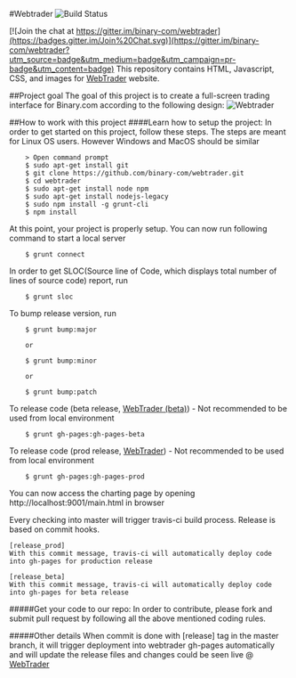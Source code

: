 #Webtrader ![Build Status](https://travis-ci.org/binary-com/webtrader.svg?branch=master)

[![Join the chat at https://gitter.im/binary-com/webtrader](https://badges.gitter.im/Join%20Chat.svg)](https://gitter.im/binary-com/webtrader?utm_source=badge&utm_medium=badge&utm_campaign=pr-badge&utm_content=badge)
This repository contains HTML, Javascript, CSS, and images for [WebTrader](http://binary-com.github.io/webtrader) website.

##Project goal
The goal of this project is to create a full-screen trading interface for Binary.com according to the following design:
![Webtrader](https://banners.binary.com/misc/webtrader-layout.jpg)

##How to work with this project
####Learn how to setup the project:
In order to get started on this project, follow these steps. The steps are meant for Linux OS users. However Windows and MacOS should be similar

        > Open command prompt
        $ sudo apt-get install git
        $ git clone https://github.com/binary-com/webtrader.git
        $ cd webtrader
        $ sudo apt-get install node npm
        $ sudo apt-get install nodejs-legacy
        $ sudo npm install -g grunt-cli
        $ npm install
    
At this point, your project is properly setup. You can now run following command to start a local server
        
        $ grunt connect

In order to get SLOC(Source line of Code, which displays total number of lines of source code) report, run

        $ grunt sloc

To bump release version, run

        $ grunt bump:major

        or

        $ grunt bump:minor

        or

        $ grunt bump:patch

To release code (beta release, [WebTrader (beta)](http://binary-com.github.io/webtrader/beta)) - Not recommended to be used from local environment

        $ grunt gh-pages:gh-pages-beta

To release code (prod release, [WebTrader](http://binary-com.github.io/webtrader)) - Not recommended to be used from local environment

        $ grunt gh-pages:gh-pages-prod
    
You can now access the charting page by opening http://localhost:9001/main.html in browser

Every checking into master will trigger travis-ci build process. Release is based on commit hooks. 

    [release_prod]
    With this commit message, travis-ci will automatically deploy code into gh-pages for production release

    [release_beta]
    With this commit message, travis-ci will automatically deploy code into gh-pages for beta release

#####Get your code to our repo:
In order to contribute, please fork and submit pull request by following all the above mentioned coding rules.
    
#####Other details
When commit is done with [release] tag in the master branch, it will trigger deployment into webtrader gh-pages automatically and will update the release files and changes could be seen live @ [WebTrader](http://binary-com.github.io/webtrader)

